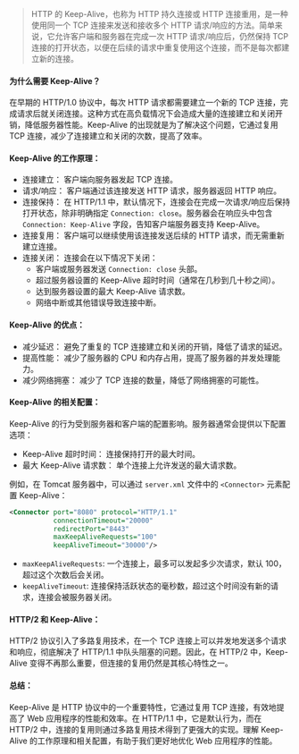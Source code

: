 > HTTP 的 Keep-Alive，也称为 HTTP 持久连接或 HTTP 连接重用，是一种使用同一个 TCP 连接来发送和接收多个 HTTP 请求/响应的方法。简单来说，它允许客户端和服务器在完成一次 HTTP 请求/响应后，仍然保持 TCP 连接的打开状态，以便在后续的请求中重复使用这个连接，而不是每次都建立新的连接。

#### 为什么需要 Keep-Alive？

在早期的 HTTP/1.0 协议中，每次 HTTP 请求都需要建立一个新的 TCP 连接，完成请求后就关闭连接。这种方式在高负载情况下会造成大量的连接建立和关闭开销，降低服务器性能。Keep-Alive 的出现就是为了解决这个问题，它通过复用 TCP 连接，减少了连接建立和关闭的次数，提高了效率。

#### Keep-Alive 的工作原理：

- 连接建立： 客户端向服务器发起 TCP 连接。
- 请求/响应： 客户端通过该连接发送 HTTP 请求，服务器返回 HTTP 响应。
- 连接保持： 在 HTTP/1.1 中，默认情况下，连接会在完成一次请求/响应后保持打开状态，除非明确指定 `Connection: close`。服务器会在响应头中包含 `Connection: Keep-Alive` 字段，告知客户端服务器支持 Keep-Alive。
- 连接复用： 客户端可以继续使用该连接发送后续的 HTTP 请求，而无需重新建立连接。
- 连接关闭： 连接会在以下情况下关闭：
  - 客户端或服务器发送 `Connection: close` 头部。
  - 超过服务器设置的 Keep-Alive 超时时间（通常在几秒到几十秒之间）。
  - 达到服务器设置的最大 Keep-Alive 请求数。
  - 网络中断或其他错误导致连接中断。

#### Keep-Alive 的优点：

- 减少延迟： 避免了重复的 TCP 连接建立和关闭的开销，降低了请求的延迟。
- 提高性能： 减少了服务器的 CPU 和内存占用，提高了服务器的并发处理能力。
- 减少网络拥塞： 减少了 TCP 连接的数量，降低了网络拥塞的可能性。

#### Keep-Alive 的相关配置：

Keep-Alive 的行为受到服务器和客户端的配置影响。服务器通常会提供以下配置选项：

- Keep-Alive 超时时间： 连接保持打开的最大时间。
- 最大 Keep-Alive 请求数： 单个连接上允许发送的最大请求数。

例如，在 Tomcat 服务器中，可以通过 `server.xml` 文件中的 `<Connector>` 元素配置 Keep-Alive：

```xml
<Connector port="8080" protocol="HTTP/1.1"
           connectionTimeout="20000"
           redirectPort="8443"
           maxKeepAliveRequests="100"
           keepAliveTimeout="30000"/>
```

- `maxKeepAliveRequests`: 一个连接上，最多可以发起多少次请求，默认 100，超过这个次数后会关闭。
- `keepAliveTimeout`: 连接保持活跃状态的毫秒数，超过这个时间没有新的请求，连接会被服务器关闭。

#### HTTP/2 和 Keep-Alive：

HTTP/2 协议引入了多路复用技术，在一个 TCP 连接上可以并发地发送多个请求和响应，彻底解决了 HTTP/1.1 中队头阻塞的问题。因此，在 HTTP/2 中，Keep-Alive 变得不再那么重要，但连接的复用仍然是其核心特性之一。

#### 总结：

Keep-Alive 是 HTTP 协议中的一个重要特性，它通过复用 TCP 连接，有效地提高了 Web 应用程序的性能和效率。在 HTTP/1.1 中，它是默认行为，而在 HTTP/2 中，连接的复用则通过多路复用技术得到了更强大的实现。理解 Keep-Alive 的工作原理和相关配置，有助于我们更好地优化 Web 应用程序的性能。
